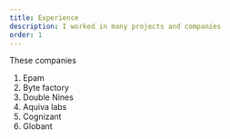 ```yaml
---
title: Experience
description: I worked in many projects and companies
order: 1
---
```

These companies

1. Epam
2. Byte factory
3. Double Nines
4. Aquiva labs
5. Cognizant
6. Globant
